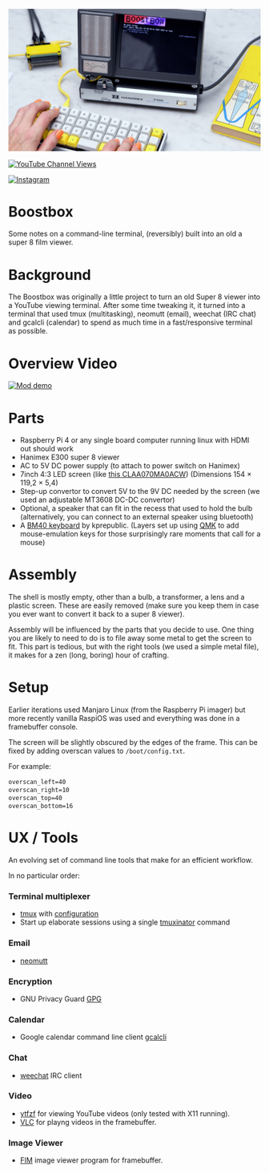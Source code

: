 ![Action Shot](/images/OscilloscopeBoostbox.jpg)


[![YouTube Channel Views](https://img.shields.io/youtube/channel/views/UCz5BOU9J9pB_O0B8-rDjCWQ?label=YouTube&style=social)](https://www.youtube.com/channel/UCz5BOU9J9pB_O0B8-rDjCWQ)

[![Instagram](https://img.shields.io/badge/Instagram-E4405F?style=for-the-badge&logo=instagram&logoColor=white)](https://www.instagram.com/v_e_e_b/)

# Boostbox

Some notes on a command-line terminal, (reversibly) built into an old a super 8 film viewer.


# Background

The Boostbox was originally a little project to turn an old Super 8 viewer into a YouTube viewing terminal. After some time tweaking it, it turned into a terminal that used tmux (multitasking), neomutt (email), weechat (IRC chat) and gcalcli (calendar) to spend as much time in a fast/responsive terminal as possible.

# Overview Video

[![Mod demo](http://img.youtube.com/vi/I5iHMEqll0Q/0.jpg)](http://www.youtube.com/watch?v=I5iHMEqll0Q "Video Title") 

# Parts
- Raspberry Pi 4 or any single board computer running linux with HDMI out should work
- Hanimex E300 super 8 viewer
- AC to 5V DC power supply (to attach to power switch on Hanimex)
- 7inch 4:3 LED screen (like [this CLAA070MA0ACW](https://www.aliexpress.com/item/1005004454598585.html)) (Dimensions 154 × 119,2 × 5,4)
- Step-up convertor to convert 5V to the 9V DC needed by the screen (we used an adjustable MT3608 DC-DC convertor)
- Optional, a speaker that can fit in the recess that used to hold the bulb (alternatively, you can connect to an external speaker using bluetooth)
- A [BM40 keyboard](https://kprepublic.com/products/bm40-rgb-40-hot-swap-custom-mechanical-keyboard-pcb-qmk-underglow-type-c-planck?variant=40660715536547) by kprepublic. (Layers set up using [QMK](https://github.com/qmk/qmk_firmware) to add mouse-emulation keys for those surprisingly rare moments that call for a mouse)
# Assembly

The shell is mostly empty, other than a bulb, a transformer, a lens and a plastic screen. These are easily removed (make sure you keep them in case you ever want to convert it back to a super 8 viewer).

Assembly will be influenced by the parts that you decide to use. One thing you are likely to need to do is to file away some metal to get the screen to fit. This part is tedious, but with the right tools (we used a simple metal file), it makes for a zen (long, boring) hour of crafting.

# Setup

Earlier iterations used Manjaro Linux (from the Raspberry Pi imager) but more recently vanilla RaspiOS was used and everything was done in a framebuffer console. 

The screen will be slightly obscured by the edges of the frame. This can be fixed by adding overscan values to `/boot/config.txt`.

For example:

```
overscan_left=40
overscan_right=10
overscan_top=40
overscan_bottom=16
```

# UX / Tools

An evolving set of command line tools that make for an efficient workflow. 

In no particular order:

### Terminal multiplexer

- [tmux](https://github.com/tmux/tmux/wiki) with [configuration](https://github.com/samoshkin/tmux-config)
- Start up elaborate sessions using a single [tmuxinator](https://github.com/tmuxinator/tmuxinator) command

### Email

- [neomutt](https://github.com/neomutt/neomutt)

### Encryption

- GNU Privacy Guard [GPG](https://gnupg.org/)

### Calendar

- Google calendar command line client [gcalcli](https://github.com/insanum/gcalcli)

### Chat

- [weechat](https://github.com/weechat/weechat) IRC client

### Video

- [ytfzf](https://github.com/pystardust/ytfzf) for viewing YouTube videos (only tested with X11 running).
- [VLC](https://github.com/videolan/vlc) for playng videos in the framebuffer.

### Image Viewer

- [FIM](https://www.nongnu.org/fbi-improved/) image viewer program for framebuffer.




